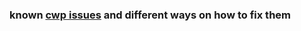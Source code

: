 ### known [cwp issues](https://github.com/ghacloud/cwp-fixes/issues) and different ways on how to fix them
